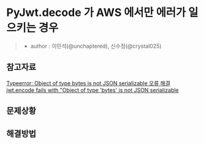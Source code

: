 # PyJwt.decode 가 AWS 에서만 에러가 일으키는 경우

> - author : 이민석(@unchaptered), 신수정(@crystal025)

## 참고자료

[Typeerror: Object of type bytes is not JSON serializable 오류 해결](https://velog.io/@funnykyeon/Typeerror-Object-of-type-bytes-is-not-JSON-serializable-%EC%98%A4%EB%A5%98-%ED%95%B4%EA%B2%B0)
[jwt.encode fails with "Object of type 'bytes' is not JSON serializable](https://stackoverflow.com/questions/50104782/jwt-encode-fails-with-object-of-type-bytes-is-not-json-serializable)

## 문제상황



## 해결방법